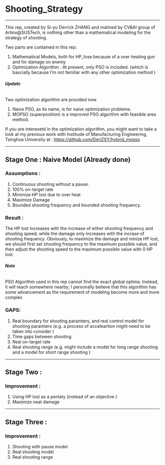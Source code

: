 # Shooting_Strategy
---
This rep, created by Si-yu Derrick ZHANG and matined by CV\&AI group of Artinx@SUSTech, is nothing other than a mathematical modeling for the strategy of shooting.

Two parts are contained in this rep:

1. Mathematical Models, both for HP_lose because of a over heating gun and for damage on enemy
2. Optimization Algorithm : At present, only PSO is included. (which is bascially because I'm not familiar with any other optimization method )

#### *Update*
<br>Two optimization algorithm are provided now </br>
1. Naive PSO, as its name, is for naive optimization problems.
2. MOPSO (superposition) is a improved PSO algorithm with feasible area method.

If you are interesetd in the optimization algorithm, you might want to take a look at my previous work with Institude of Manufacturing Engineering, Tsinghua University at :
https://github.com/DeriZSY/hybrid_mopso

---
## Stage One : Naive Model (Already done)

### Assumptions :

1. Continuous shooting without a pause.
2. 100% on-target rate
3. Minimize HP lost due to over heat
4. Maximize Damage
5. Bounded shooting frequency and bounded shooting frequency.


### Result :
  The HP lost increases with the increase of either shooting frequency and shooting speed; while the damage only increases with the incrase of shooting frequency. Obviously, to maximize the damage and minize HP lost, we should first set shooting frequency to the maximum possible value, and then adjust the shooting speed to the maximum possible value with 0 HP lost.

####  *Note*
<br> PSO Algorithm used in this rep cannot find the exact global optima. Instead, it will reach somewhere nearby; I personally believe that this algorithm has some advancement as the requirement of modeling become more and more complex </br>

### GAPS:

1. Real boundary for shooting paramters, and real control model for shooting paramters (e.g. a process of acceleartion might need to be taken into consider )
2. Time gaps between shooting
3. Real on-target rate
4. Real shooting range (e.g. might include a model for long range shooting and a model for short range shooting )

---

## Stage Two :

### Improvement :

1. Using HP lost as a penlaty (instead of an objective )
2. Maximize neat damage

---

## Stage Three :

### Improvement :

1. Shooting with pause model
2. Real shooting model
3. Real shooting range
